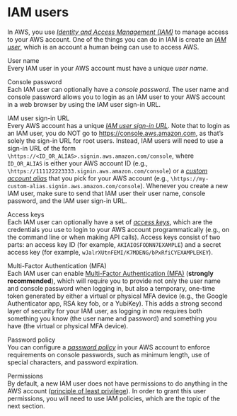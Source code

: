 # IAM users

In AWS, you use _[Identity and Access Management (IAM)](https://aws.amazon.com/iam/)_ to manage access to your AWS
account. One of the things you can do in IAM is create an
_[IAM user](https://docs.aws.amazon.com/IAM/latest/UserGuide/id_users.html)_, which is an account a human being can use
to access AWS.

User name  
Every IAM user in your AWS account must have a unique _user name_.

Console password  
Each IAM user can optionally have a _console password_. The user name and console password allows you to login as an
IAM user to your AWS account in a web browser by using the IAM user sign-in URL.

IAM user sign-in URL  
Every AWS account has a unique
_[IAM user sign-in URL](https://docs.aws.amazon.com/IAM/latest/UserGuide/getting-started_how-users-sign-in.html)_. Note
that to login as an IAM user, you do NOT go to <https://console.aws.amazon.com>, as that’s solely the sign-in URL for
root users. Instead, IAM users will need to use a sign-in URL of the form
`\https://<ID_OR_ALIAS>.signin.aws.amazon.com/console`, where `ID_OR_ALIAS` is either your AWS account ID (e.g.,
`\https://111122223333.signin.aws.amazon.com/console`) or a
_[custom account alias](https://docs.aws.amazon.com/IAM/latest/UserGuide/console_account-alias.html)_ that you pick for
your AWS account (e.g., `\https://my-custom-alias.signin.aws.amazon.com/console`). Whenever you create a new IAM
user, make sure to send that IAM user their user name, console password, and the IAM user sign-in URL.

Access keys  
Each IAM user can optionally have a set of
_[access keys](https://docs.aws.amazon.com/general/latest/gr/aws-sec-cred-types.html#access-keys-and-secret-access-keys)_,
which are the credentials you use to login to your AWS account programmatically (e.g., on the command line or when
making API calls). Access keys consist of two parts: an access key ID (for example, `AKIAIOSFODNN7EXAMPLE`) and a
secret access key (for example, `wJalrXUtnFEMI/K7MDENG/bPxRfiCYEXAMPLEKEY`).

Multi-Factor Authentication (MFA)  
Each IAM user can enable
[Multi-Factor Authentication (MFA)](https://docs.aws.amazon.com/IAM/latest/UserGuide/id_credentials_mfa.html) (**strongly
recommended**), which will require you to provide not only the user name and console password when logging in, but
also a temporary, one-time token generated by either a virtual or physical MFA device (e.g., the Google Authenticator
app, RSA key fob, or a YubiKey). This adds a strong second layer of security for your IAM user, as logging in now
requires both something you know (the user name and password) and something you have (the virtual or physical MFA
device).

Password policy  
You can configure a
_[password policy](https://docs.aws.amazon.com/IAM/latest/UserGuide/id_credentials_passwords_account-policy.html)_
in your AWS account to enforce requirements on console passwords, such as minimum length, use of special characters,
and password expiration.

Permissions  
By default, a new IAM user does not have permissions to do anything in the AWS account
([principle of least privilege](https://en.wikipedia.org/wiki/Principle_of_least_privilege)). In order to grant this
user permissions, you will need to use IAM policies, which are the topic of the next section.



<!-- ##DOCS-SOURCER-START
{"sourcePlugin":"Service Catalog Reference","hash":"f3f0179cd646fb487facd8559dbb102f"}
##DOCS-SOURCER-END -->
